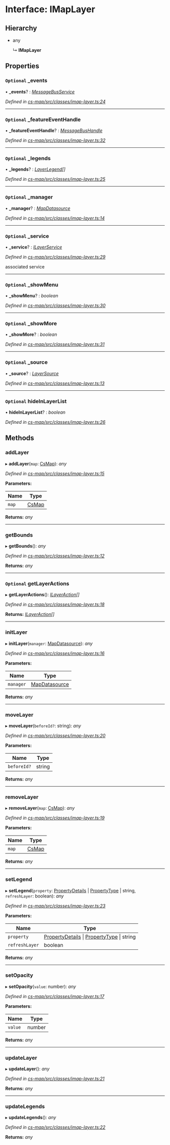 # Interface: IMapLayer

## Hierarchy

* any

  ↳ **IMapLayer**

## Properties

### `Optional` _events

• **_events**? : *[MessageBusService](../classes/_cs_core_src_utils_message_bus_message_bus_service_.messagebusservice.md)*

*Defined in [cs-map/src/classes/imap-layer.ts:24](https://github.com/RichardHovenkamp/csnext/blob/0e0b9b29/packages/cs-map/src/classes/imap-layer.ts#L24)*

___

### `Optional` _featureEventHandle

• **_featureEventHandle**? : *[MessageBusHandle](../classes/_cs_core_src_utils_message_bus_message_bus_handle_.messagebushandle.md)*

*Defined in [cs-map/src/classes/imap-layer.ts:32](https://github.com/RichardHovenkamp/csnext/blob/0e0b9b29/packages/cs-map/src/classes/imap-layer.ts#L32)*

___

### `Optional` _legends

• **_legends**? : *[LayerLegend](_cs_map_src_classes_layer_legend_.layerlegend.md)[]*

*Defined in [cs-map/src/classes/imap-layer.ts:25](https://github.com/RichardHovenkamp/csnext/blob/0e0b9b29/packages/cs-map/src/classes/imap-layer.ts#L25)*

___

### `Optional` _manager

• **_manager**? : *[MapDatasource](../classes/_cs_map_src_datasources_map_datasource_.mapdatasource.md)*

*Defined in [cs-map/src/classes/imap-layer.ts:14](https://github.com/RichardHovenkamp/csnext/blob/0e0b9b29/packages/cs-map/src/classes/imap-layer.ts#L14)*

___

### `Optional` _service

• **_service**? : *[ILayerService](_cs_map_src_classes_layer_service_.ilayerservice.md)*

*Defined in [cs-map/src/classes/imap-layer.ts:29](https://github.com/RichardHovenkamp/csnext/blob/0e0b9b29/packages/cs-map/src/classes/imap-layer.ts#L29)*

associated service

___

### `Optional` _showMenu

• **_showMenu**? : *boolean*

*Defined in [cs-map/src/classes/imap-layer.ts:30](https://github.com/RichardHovenkamp/csnext/blob/0e0b9b29/packages/cs-map/src/classes/imap-layer.ts#L30)*

___

### `Optional` _showMore

• **_showMore**? : *boolean*

*Defined in [cs-map/src/classes/imap-layer.ts:31](https://github.com/RichardHovenkamp/csnext/blob/0e0b9b29/packages/cs-map/src/classes/imap-layer.ts#L31)*

___

### `Optional` _source

• **_source**? : *[LayerSource](../classes/_cs_map_src_classes_layer_source_.layersource.md)*

*Defined in [cs-map/src/classes/imap-layer.ts:13](https://github.com/RichardHovenkamp/csnext/blob/0e0b9b29/packages/cs-map/src/classes/imap-layer.ts#L13)*

___

### `Optional` hideInLayerList

• **hideInLayerList**? : *boolean*

*Defined in [cs-map/src/classes/imap-layer.ts:26](https://github.com/RichardHovenkamp/csnext/blob/0e0b9b29/packages/cs-map/src/classes/imap-layer.ts#L26)*

## Methods

###  addLayer

▸ **addLayer**(`map`: [CsMap](../classes/_cs_map_src_components_cs_map_cs_map_.csmap.md)): *any*

*Defined in [cs-map/src/classes/imap-layer.ts:15](https://github.com/RichardHovenkamp/csnext/blob/0e0b9b29/packages/cs-map/src/classes/imap-layer.ts#L15)*

**Parameters:**

Name | Type |
------ | ------ |
`map` | [CsMap](../classes/_cs_map_src_components_cs_map_cs_map_.csmap.md) |

**Returns:** *any*

___

###  getBounds

▸ **getBounds**(): *any*

*Defined in [cs-map/src/classes/imap-layer.ts:12](https://github.com/RichardHovenkamp/csnext/blob/0e0b9b29/packages/cs-map/src/classes/imap-layer.ts#L12)*

**Returns:** *any*

___

### `Optional` getLayerActions

▸ **getLayerActions**(): *[ILayerAction](_cs_map_src_classes_ilayer_action_.ilayeraction.md)[]*

*Defined in [cs-map/src/classes/imap-layer.ts:18](https://github.com/RichardHovenkamp/csnext/blob/0e0b9b29/packages/cs-map/src/classes/imap-layer.ts#L18)*

**Returns:** *[ILayerAction](_cs_map_src_classes_ilayer_action_.ilayeraction.md)[]*

___

###  initLayer

▸ **initLayer**(`manager`: [MapDatasource](../classes/_cs_map_src_datasources_map_datasource_.mapdatasource.md)): *any*

*Defined in [cs-map/src/classes/imap-layer.ts:16](https://github.com/RichardHovenkamp/csnext/blob/0e0b9b29/packages/cs-map/src/classes/imap-layer.ts#L16)*

**Parameters:**

Name | Type |
------ | ------ |
`manager` | [MapDatasource](../classes/_cs_map_src_datasources_map_datasource_.mapdatasource.md) |

**Returns:** *any*

___

###  moveLayer

▸ **moveLayer**(`beforeId?`: string): *any*

*Defined in [cs-map/src/classes/imap-layer.ts:20](https://github.com/RichardHovenkamp/csnext/blob/0e0b9b29/packages/cs-map/src/classes/imap-layer.ts#L20)*

**Parameters:**

Name | Type |
------ | ------ |
`beforeId?` | string |

**Returns:** *any*

___

###  removeLayer

▸ **removeLayer**(`map`: [CsMap](../classes/_cs_map_src_components_cs_map_cs_map_.csmap.md)): *any*

*Defined in [cs-map/src/classes/imap-layer.ts:19](https://github.com/RichardHovenkamp/csnext/blob/0e0b9b29/packages/cs-map/src/classes/imap-layer.ts#L19)*

**Parameters:**

Name | Type |
------ | ------ |
`map` | [CsMap](../classes/_cs_map_src_components_cs_map_cs_map_.csmap.md) |

**Returns:** *any*

___

###  setLegend

▸ **setLegend**(`property`: [PropertyDetails](../classes/_cs_map_src_components_feature_details_feature_details_.propertydetails.md) | [PropertyType](../classes/_cs_map_src_classes_feature_type_.propertytype.md) | string, `refreshLayer`: boolean): *any*

*Defined in [cs-map/src/classes/imap-layer.ts:23](https://github.com/RichardHovenkamp/csnext/blob/0e0b9b29/packages/cs-map/src/classes/imap-layer.ts#L23)*

**Parameters:**

Name | Type |
------ | ------ |
`property` | [PropertyDetails](../classes/_cs_map_src_components_feature_details_feature_details_.propertydetails.md) &#124; [PropertyType](../classes/_cs_map_src_classes_feature_type_.propertytype.md) &#124; string |
`refreshLayer` | boolean |

**Returns:** *any*

___

###  setOpacity

▸ **setOpacity**(`value`: number): *any*

*Defined in [cs-map/src/classes/imap-layer.ts:17](https://github.com/RichardHovenkamp/csnext/blob/0e0b9b29/packages/cs-map/src/classes/imap-layer.ts#L17)*

**Parameters:**

Name | Type |
------ | ------ |
`value` | number |

**Returns:** *any*

___

###  updateLayer

▸ **updateLayer**(): *any*

*Defined in [cs-map/src/classes/imap-layer.ts:21](https://github.com/RichardHovenkamp/csnext/blob/0e0b9b29/packages/cs-map/src/classes/imap-layer.ts#L21)*

**Returns:** *any*

___

###  updateLegends

▸ **updateLegends**(): *any*

*Defined in [cs-map/src/classes/imap-layer.ts:22](https://github.com/RichardHovenkamp/csnext/blob/0e0b9b29/packages/cs-map/src/classes/imap-layer.ts#L22)*

**Returns:** *any*
